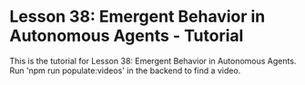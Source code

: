 # Lesson 38: Emergent Behavior in Autonomous Agents - Tutorial

This is the tutorial for Lesson 38: Emergent Behavior in Autonomous Agents. Run 'npm run populate:videos' in the backend to find a video.